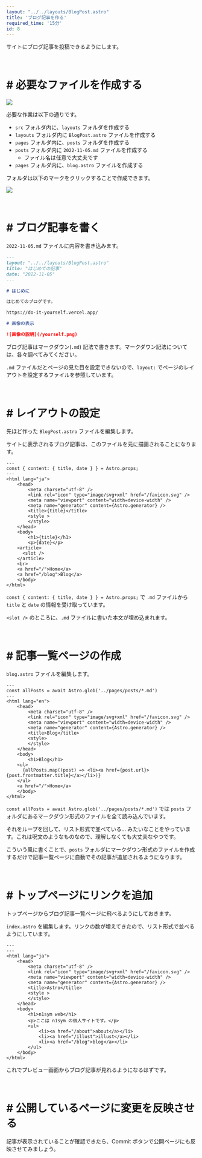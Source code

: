 ```yaml
---
layout: "../../layouts/BlogPost.astro"
title: 'ブログ記事を作る'
required_time: '15分'
id: 8
---
```


サイトにブログ記事を投稿できるようにします。

<br>

# # 必要なファイルを作成する

![](/image/post-8/dir.png)

必要な作業は以下の通りです。

- `src` フォルダ内に、`layouts` フォルダを作成する
- `layouts` フォルダ内に `BlogPost.astro` ファイルを作成する
- `pages` フォルダ内に、`posts` フォルダを作成する
- `posts` フォルダ内に `2022-11-05.md` ファイルを作成する
  - ファイル名は任意で大丈夫です
- `pages` フォルダ内に、`blog.astro` ファイルを作成する

フォルダは以下のマークをクリックすることで作成できます。

![](/image/post-8/pages.png)

<br>

# # ブログ記事を書く

`2022-11-05.md` ファイルに内容を書き込みます。

~~~md
---
layout: "../../layouts/BlogPost.astro"
title: "はじめての記事"
date: "2022-11-05"
---

# はじめに

はじめてのブログです。

https://do-it-yourself.vercel.app/

# 画像の表示

![画像の説明](/yourself.png)
~~~

ブログ記事はマークダウン(`.md`) 記法で書きます。マークダウン記法については、各々調べてみてください。

`.md` ファイルだとページの見た目を設定できないので、`layout:` でページのレイアウトを設定するファイルを参照しています。 

<br>

# # レイアウトの設定

先ほど作った `BlogPost.astro` ファイルを編集します。

サイトに表示されるブログ記事は、このファイルを元に描画されることになります。

~~~astro
---
const { content: { title, date } } = Astro.props;
---
<html lang="ja">
	<head>
		<meta charset="utf-8" />
		<link rel="icon" type="image/svg+xml" href="/favicon.svg" />
		<meta name="viewport" content="width=device-width" />
		<meta name="generator" content={Astro.generator} />
		<title>{title}</title>
		<style >
		</style>
	</head>
	<body>
		<h1>{title}</h1>
		<p>{date}</p>
    <article>
      <slot />
    </article>
    <br>
    <a href="/">Home</a>
    <a href="/blog">Blog</a>
	</body>
</html>
~~~

`const { content: { title, date } } = Astro.props;` で `.md` ファイルから `title` と `date` の情報を受け取っています。 

`<slot />` のところに、`.md` ファイルに書いた本文が埋め込まれます。

<br>

# # 記事一覧ページの作成

`blog.astro` ファイルを編集します。

~~~astro
---
const allPosts = await Astro.glob('../pages/posts/*.md')
---
<html lang="en">
	<head>
		<meta charset="utf-8" />
		<link rel="icon" type="image/svg+xml" href="/favicon.svg" />
		<meta name="viewport" content="width=device-width" />
		<meta name="generator" content={Astro.generator} />
		<title>Blog</title>
		<style>
		</style>
	</head>
	<body>
		<h1>Blog</h1>
    <ul>
      {allPosts.map((post) => <li><a href={post.url}>{post.frontmatter.title}</a></li>)}
    </ul>
    <a href="/">Home</a>
	</body>
</html>
~~~

`const allPosts = await Astro.glob('../pages/posts/*.md')` では `posts` フォルダにあるマークダウン形式のファイルを全て読み込んでいます。

それをループを回して、リスト形式で並べている... みたいなことをやっています。これは呪文のようなものなので、理解しなくても大丈夫なやつです。

こういう風に書くことで、`posts` フォルダにマークダウン形式のファイルを作成するだけで記事一覧ページに自動でその記事が追加されるようになります。

<br>

# # トップページにリンクを追加

トップページからブログ記事一覧ページに飛べるようにしておきます。

`index.astro` を編集します。リンクの数が増えてきたので、リスト形式で並べるようにしています。

~~~astro
---
---
<html lang="ja">
	<head>
		<meta charset="utf-8" />
		<link rel="icon" type="image/svg+xml" href="/favicon.svg" />
		<meta name="viewport" content="width=device-width" />
		<meta name="generator" content={Astro.generator} />
		<title>Astro</title>
		<style >
		</style>
	</head>
	<body>
		<h1>n1sym web</h1>
		<p>ここは n1sym の個人サイトです。</p>
		<ul>
			<li><a href="/about">about</a></li>
			<li><a href="/illust">illust</a></li>
			<li><a href="/blog">blog</a></li>
		</ul>
	</body>
</html>
~~~



これでプレビュー画面からブログ記事が見れるようになるはずです。

<br>

# # 公開しているページに変更を反映させる

記事が表示されていることが確認できたら、Commit ボタンで公開ページにも反映させてみましょう。